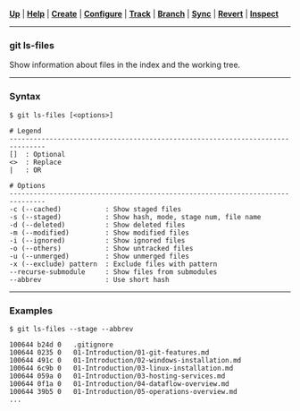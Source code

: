 [**Up**](../08-Inspect/inspect.md) |
[**Help**](../01-Help/help.md) |
[**Create**](../02-Create/create.md) |
[**Configure**](../03-Configure/configure.md) |
[**Track**](../04-Track/track.md) |
[**Branch**](../05-Branch/branch.md) |
[**Sync**](../06-Sync/sync.md) |
[**Revert**](../07-Revert/revert.md) |
[**Inspect**](../08-Inspect/inspect.md)

-------------------------------------------------------------------------------
### git ls-files

Show information about files in the index and the working tree.

-------------------------------------------------------------------------------
### Syntax
```
$ git ls-files [<options>]

# Legend
-------------------------------------------------------------------------------
[]  : Optional
<>  : Replace
|   : OR

# Options
-------------------------------------------------------------------------------
-c (--cached)           : Show staged files
-s (--staged)           : Show hash, mode, stage num, file name
-d (--deleted)          : Show deleted files
-m (--modified)         : Show modified files
-i (--ignored)          : Show ignored files
-o (--others)           : Show untracked files
-u (--unmerged)         : Show unmerged files
-x (--exclude) pattern  : Exclude files with pattern
--recurse-submodule     : Show files from submodules
--abbrev                : Use short hash
```

-------------------------------------------------------------------------------
### Examples
```shell
$ git ls-files --stage --abbrev

100644 b24d 0   .gitignore
100644 0235 0   01-Introduction/01-git-features.md
100644 491c 0   01-Introduction/02-windows-installation.md
100644 6c9b 0   01-Introduction/03-linux-installation.md
100644 059a 0   01-Introduction/03-hosting-services.md
100644 0f1a 0   01-Introduction/04-dataflow-overview.md
100644 39b5 0   01-Introduction/05-operations-overview.md
...
```



